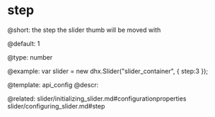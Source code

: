 step
=============

@short: 
the step the slider thumb will be moved with


@default:
1


@type: number

@example: 
var slider = new dhx.Slider("slider_container", { 
    step:3
});


@template:	api_config
@descr: 

@related: slider/initializing_slider.md#configurationproperties
slider/configuring_slider.md#step
